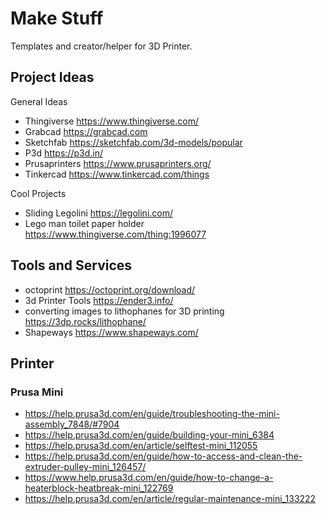 # Make Stuff

Templates and creator/helper for 3D Printer.

## Project Ideas

General Ideas

- Thingiverse <https://www.thingiverse.com/>
- Grabcad <https://grabcad.com>
- Sketchfab <https://sketchfab.com/3d-models/popular>
- P3d <https://p3d.in/>
- Prusaprinters <https://www.prusaprinters.org/>
- Tinkercad <https://www.tinkercad.com/things>

Cool Projects

- Sliding Legolini <https://legolini.com/>
- Lego man toilet paper holder <https://www.thingiverse.com/thing:1996077>

## Tools and Services

- octoprint <https://octoprint.org/download/>
- 3d Printer Tools <https://ender3.info/>
- converting images to lithophanes for 3D printing <https://3dp.rocks/lithophane/>
- Shapeways <https://www.shapeways.com/>

## Printer

### Prusa Mini

- <https://help.prusa3d.com/en/guide/troubleshooting-the-mini-assembly_7848/#7904>
- <https://help.prusa3d.com/en/guide/building-your-mini_6384>
- <https://help.prusa3d.com/en/article/selftest-mini_112055>
- <https://help.prusa3d.com/en/guide/how-to-access-and-clean-the-extruder-pulley-mini_126457/>
- <https://www.help.prusa3d.com/en/guide/how-to-change-a-heaterblock-heatbreak-mini_122769>
- <https://help.prusa3d.com/en/article/regular-maintenance-mini_133222>
